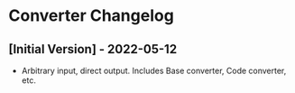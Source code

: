 # Converter Changelog

## [Initial Version] - 2022-05-12

- Arbitrary input, direct output. Includes Base converter, Code converter, etc.
